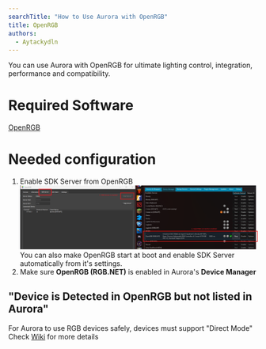 ```yaml
---
searchTitle: "How to Use Aurora with OpenRGB"
title: OpenRGB
authors:
  - Aytackydln
---
```


You can use Aurora with OpenRGB for ultimate lighting control, integration, performance and compatibility.

# Required Software

[OpenRGB](https://openrgb.org/)

# Needed configuration

1. Enable SDK Server from OpenRGB
![OpenRGB Setup screenshot](img/docs/openrgb-setup.png)
You can also make OpenRGB start at boot and enable SDK Server automatically from it's settings.
2. Make sure **OpenRGB (RGB.NET)** is enabled in Aurora's **Device Manager**

## "Device is Detected in OpenRGB but not listed in Aurora"
For Aurora to use RGB devices safely, devices must support "Direct Mode"
Check [Wiki](https://github.com/Aurora-RGB/Aurora/wiki) for more details
